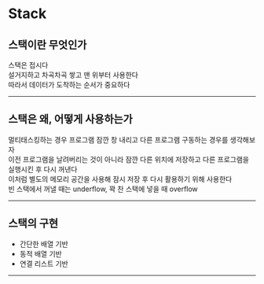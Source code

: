 # Stack

## 스택이란 무엇인가

스택은 접시다<br>
설거지하고 차곡차곡 쌓고 맨 위부터 사용한다<br>
따라서 데이터가 도착하는 순서가 중요하다<br>
<hr>

## 스택은 왜, 어떻게 사용하는가

멀티태스킹하는 경우 프로그램 잠깐 창 내리고 다른 프로그램 구동하는 경우를 생각해보자<br>
이전 프로그램을 날려버리는 것이 아니라 잠깐 다른 위치에 저장하고 다른 프로그램을 실행시킨 후 다시 꺼낸다<br>
이처럼 별도의 메모리 공간을 사용해 잠시 저장 후 다시 활용하기 위해 사용한다<br>
빈 스택에서 꺼낼 때는 underflow, 꽉 찬 스택에 넣을 때 overflow<br>
<hr>

## 스택의 구현

- 간단한 배열 기반
- 동적 배열 기반
- 연결 리스트 기반

<hr>


